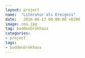 ```yaml
---
layout: project
name:  "Literatur als Ereignis"
date:   2016-06-17 00:00:00 +0200
image: cms.jpg
tag: buddenbrokhaus
categories:
- project
tags:
- buddenbrokhaus
---
```

